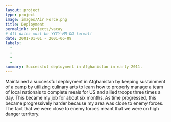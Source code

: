 ```yaml
---
layout: project
type: project
image: images/Air Force.png
title: Deployment 
permalink: projects/vacay
# All dates must be YYYY-MM-DD format!
date: 2001-01-01 - 2001-06-09
labels:
  - 
  - 
  -
  -
summary: Successful deployment in Afghanistan in early 2011.
---
```




  Maintained a successful deployment in Afghanistan by keeping sustainment of a camp by utilizing culinary arts to learn how to properly manage a team of local nationals to complete meals for US and allied troops three times a day.  This became my job for about six months.  As time progressed, this became progressively harder because my area was close to enemy forces.  The fact that we were close to enemy forces meant that we were on high danger territory.  
  

